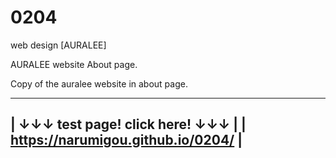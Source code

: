 # 0204
web design [AURALEE]

AURALEE website About page.

Copy of the auralee website in about page.

 -------------------------------------
| ↓↓↓ test page! click here! ↓↓↓      |
| https://narumigou.github.io/0204/   |
 -------------------------------------

 